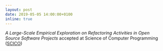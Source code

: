 ```yaml
---
layout: post
date: 2019-05-05 14:00:00+0100
inline: true
---
```


*A Large-Scale Empirical Exploration on Refactoring Activities in Open Source Software Projects* accepted at Science of Computer Programming ([SCICO](https://www.journals.elsevier.com/science-of-computer-programming))

